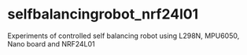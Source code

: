 # selfbalancingrobot_nrf24l01
Experiments of controlled self balancing robot using L298N, MPU6050, Nano board and NRF24L01
